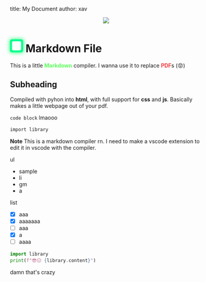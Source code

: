 title: My Document
author: xav

<script>
    console.log("Hello, world!");
</script>

<link rel="stylesheet" href="./src/style.css">

<p style="text-align: center;">
    <img src="https://image.shutterstock.com/image-vector/ui-image-placeholder-wireframes-apps-260nw-1037719204.jpg" width=200>
</p>

# <img src="./placeholder.png" width=34 style="margin-bottom: -3; filter: drop-shadow(0 0 0.2em #03ff64);"> Markdown File

This is a little <span style="color: #5bff5b; font-weight: bold;">Markdown</span> compiler. I wanna use it to replace <span style="font-weight: bold; color:#f03c3c;">PDF</span>s (😡)


## Subheading

Compiled with pyhon into <span class="chip" style="--bg: #ff5252;">**html**</span>, with full support for <span class="chip" style="--bg: #52baff;">**css**</span> and <span class="chip" style="--bg: #fcff52;">**js**</span>. Basically makes a little webpage out of your pdf.

`code block` lmaooo

```txt
import library
```

<span class="tag" style="--color: #23d3ff;">**Note**</span> This is a markdown compiler rn. I need to make a vscode extension to edit it in vscode with the compiler.

ul

* sample
* li
* gm
* a

list

* [x] aaa
* [x] aaaaaaa
* [ ] aaa
* [x] a
* [ ] aaaa

```py
import library
print(f"😎😑 {library.content}")
```

damn that's crazy